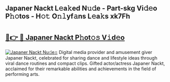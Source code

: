 ## Japaner Nackt L𝚎a𝚔ed N𝚞𝚍e - Part-skg Vi𝚍𝚎o P𝚑𝚘tos - H𝚘𝚝 O𝚗𝚕yf𝚊ns L𝚎a𝚔s xk7Fh

# <h2><a href="http://kf80a0c.oniu.top/?m=Japaner+Nackt">🔗👉 🔴 Japaner Nackt P𝚑ot𝚘𝚜 V𝚒d𝚎o</a></h2>

[![Japaner Nackt Nu𝚍e𝚜](https://i.imgur.com/0qMVB7G.gif)](http://kf80a0c.oniu.top/?m=Japaner+Nackt)
Digital media provider and amusement giver Japaner Nackt, celebrated for sharing dance and lifestyle ideas through viral dance routines and compact clips. Gifted actor/actress Japaner Nackt, acclaimed for their remarkable abilities and achievements in the field of performing arts.  

